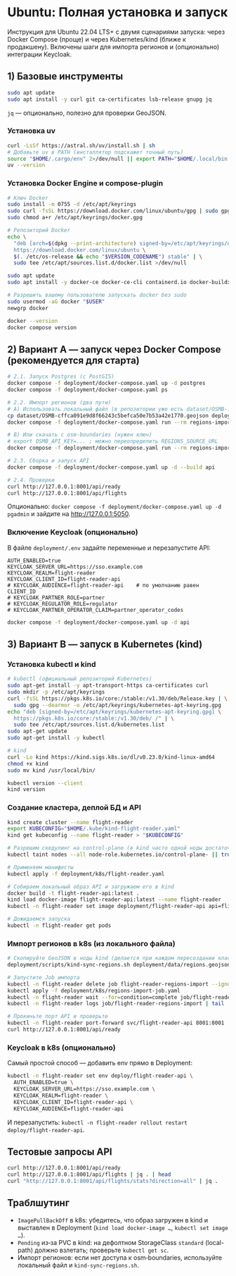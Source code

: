 # Ubuntu: Полная установка и запуск

Инструкция для Ubuntu 22.04 LTS+ с двумя сценариями запуска: через Docker Compose (проще) и через Kubernetes/kind (ближе к продакшену). Включены шаги для импорта регионов и (опционально) интеграции Keycloak.

## 1) Базовые инструменты

```bash
sudo apt update
sudo apt install -y curl git ca-certificates lsb-release gnupg jq
```

`jq` — опционально, полезно для проверки GeoJSON.

### Установка uv

```bash
curl -LsSf https://astral.sh/uv/install.sh | sh
# Добавьте uv в PATH (инсталлятор подскажет точный путь)
source "$HOME/.cargo/env" 2>/dev/null || export PATH="$HOME/.local/bin:$PATH"
uv --version
```

### Установка Docker Engine и compose-plugin

```bash
# Ключ Docker
sudo install -m 0755 -d /etc/apt/keyrings
sudo curl -fsSL https://download.docker.com/linux/ubuntu/gpg | sudo gpg --dearmor -o /etc/apt/keyrings/docker.gpg
sudo chmod a+r /etc/apt/keyrings/docker.gpg

# Репозиторий Docker
echo \
  "deb [arch=$(dpkg --print-architecture) signed-by=/etc/apt/keyrings/docker.gpg] \
  https://download.docker.com/linux/ubuntu \
  $(. /etc/os-release && echo "$VERSION_CODENAME") stable" | \
  sudo tee /etc/apt/sources.list.d/docker.list >/dev/null

sudo apt update
sudo apt install -y docker-ce docker-ce-cli containerd.io docker-buildx-plugin docker-compose-plugin

# Разрешить вашему пользователю запускать docker без sudo
sudo usermod -aG docker "$USER"
newgrp docker

docker --version
docker compose version
```

## 2) Вариант A — запуск через Docker Compose (рекомендуется для старта)

```bash
# 2.1. Запуск Postgres (с PostGIS)
docker compose -f deployment/docker-compose.yaml up -d postgres
docker compose -f deployment/docker-compose.yaml ps

# 2.2. Импорт регионов (два пути)
# A) Использовать локальный файл (в репозитории уже есть dataset/OSMB-....geojson)
cp dataset/OSMB-cffca091e9d8f66243c5befca50e7b53a42e1770.geojson deployment/data/regions.geojson
docker compose -f deployment/docker-compose.yaml run --rm regions-import

# B) Или скачать с osm-boundaries (нужен ключ)
# export OSMB_API_KEY=... ; можно переопределить REGIONS_SOURCE_URL
docker compose -f deployment/docker-compose.yaml run --rm regions-import

# 2.3. Сборка и запуск API
docker compose -f deployment/docker-compose.yaml up -d --build api

# 2.4. Проверки
curl http://127.0.0.1:8001/api/ready
curl http://127.0.0.1:8001/api/flights
```

Опционально: `docker compose -f deployment/docker-compose.yaml up -d pgadmin` и зайдите на http://127.0.0.1:5050.

### Включение Keycloak (опционально)

В файле `deployment/.env` задайте переменные и перезапустите API:

```env
AUTH_ENABLED=true
KEYCLOAK_SERVER_URL=https://sso.example.com
KEYCLOAK_REALM=flight-reader
KEYCLOAK_CLIENT_ID=flight-reader-api
# KEYCLOAK_AUDIENCE=flight-reader-api    # по умолчанию равен CLIENT_ID
# KEYCLOAK_PARTNER_ROLE=partner
# KEYCLOAK_REGULATOR_ROLE=regulator
# KEYCLOAK_PARTNER_OPERATOR_CLAIM=partner_operator_codes
```

```bash
docker compose -f deployment/docker-compose.yaml up -d api
```

## 3) Вариант B — запуск в Kubernetes (kind)

### Установка kubectl и kind

```bash
# kubectl (официальный репозиторий Kubernetes)
sudo apt-get install -y apt-transport-https ca-certificates curl
sudo mkdir -p /etc/apt/keyrings
curl -fsSL https://pkgs.k8s.io/core:/stable:/v1.30/deb/Release.key | \
  sudo gpg --dearmor -o /etc/apt/keyrings/kubernetes-apt-keyring.gpg
echo "deb [signed-by=/etc/apt/keyrings/kubernetes-apt-keyring.gpg] \
  https://pkgs.k8s.io/core:/stable:/v1.30/deb/ /" | \
  sudo tee /etc/apt/sources.list.d/kubernetes.list
sudo apt-get update
sudo apt-get install -y kubectl

# kind
curl -Lo kind https://kind.sigs.k8s.io/dl/v0.23.0/kind-linux-amd64
chmod +x kind
sudo mv kind /usr/local/bin/

kubectl version --client
kind version
```

### Создание кластера, деплой БД и API

```bash
kind create cluster --name flight-reader
export KUBECONFIG="$HOME/.kube/kind-flight-reader.yaml"
kind get kubeconfig --name flight-reader > "$KUBECONFIG"

# Разрешим скедулинг на control-plane (в kind часто одной ноды достаточно)
kubectl taint nodes --all node-role.kubernetes.io/control-plane- || true

# Применяем манифесты
kubectl apply -f deployment/k8s/flight-reader.yaml

# Собираем локальный образ API и загружаем его в kind
docker build -t flight-reader-api:latest .
kind load docker-image flight-reader-api:latest --name flight-reader
kubectl -n flight-reader set image deployment/flight-reader-api api=flight-reader-api:latest

# Дожидаемся запуска
kubectl -n flight-reader get pods
```

### Импорт регионов в k8s (из локального файла)

```bash
# Скопируйте GeoJSON в ноды kind (делается при каждом пересоздании кластера)
deployment/scripts/kind-sync-regions.sh deployment/data/regions.geojson

# Запустите Job импорта
kubectl -n flight-reader delete job flight-reader-regions-import --ignore-not-found
kubectl apply -f deployment/k8s/regions-import-job.yaml
kubectl -n flight-reader wait --for=condition=complete job/flight-reader-regions-import --timeout=10m
kubectl -n flight-reader logs job/flight-reader-regions-import | tail

# Прокиньте порт API и проверьте
kubectl -n flight-reader port-forward svc/flight-reader-api 8001:8001
curl http://127.0.0.1:8001/api/ready
```

### Keycloak в k8s (опционально)

Самый простой способ — добавить env прямо в Deployment:

```bash
kubectl -n flight-reader set env deploy/flight-reader-api \
  AUTH_ENABLED=true \
  KEYCLOAK_SERVER_URL=https://sso.example.com \
  KEYCLOAK_REALM=flight-reader \
  KEYCLOAK_CLIENT_ID=flight-reader-api \
  KEYCLOAK_AUDIENCE=flight-reader-api
```

И перезапустить: `kubectl -n flight-reader rollout restart deploy/flight-reader-api`.

## Тестовые запросы API

```bash
curl http://127.0.0.1:8001/api/ready
curl http://127.0.0.1:8001/api/flights | jq . | head
curl "http://127.0.0.1:8001/api/flights/stats?direction=all" | jq .
```

## Траблшутинг
- `ImagePullBackOff` в k8s: убедитесь, что образ загружен в kind и выставлен в Deployment (`kind load docker-image …`, `kubectl set image …`).
- `Pending` из‑за PVC в kind: на дефолтном StorageClass `standard` (local-path) должно взлетать; проверьте `kubectl get sc`.
- Импорт регионов: если нет доступа к osm‑boundaries, используйте локальный файл и `kind-sync-regions.sh`.
